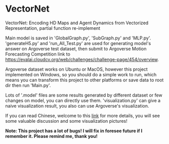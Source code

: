 # VectorNet
VectorNet: Encoding HD Maps and Agent Dynamics from Vectorized Representation, partial function re-implement


Main model is saved in 'GlobalGraph.py', 'SubGraph.py' and 'MLP.py'. 
'generateH5.py' and 'run_All_Test.py' are used for generating model's answer on Argoverse test dataset, 
then submit to Argoverse Motion Forecasting Competition link to https://evalai.cloudcv.org/web/challenges/challenge-page/454/overview.

Argoverse dataset works on Ubuntu or MacOS, however this project implemented on Windows, so you should do a simple work to run,
which means you can transform this project to other platforms or save data to root dir then run 'Main.py'.

Lots of '.model' files are some results generated by different dataset or few changes on model, you can directly use them.
'visualization.py' can give a naive visualization result, you also can use Argoverse's visualization.

If you can read Chinese, welcome to this [link](https://zhuanlan.zhihu.com/p/149799591) for more details, you will see some valuable discussion and some visualization pictures!



**Note: This project has a lot of bugs! I will fix in foresee future if I remember it. Please remind me, thank you!**

